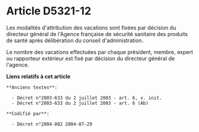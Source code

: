 # Article D5321-12

Les modalités d'attribution des vacations sont fixées par décision du directeur général de l'Agence française de sécurité
sanitaire des produits de santé après délibération du conseil d'administration.

Le nombre des vacations effectuées par chaque président, membre, expert ou rapporteur extérieur est fixé par décision du
directeur général de l'agence.

**Liens relatifs à cet article**

	**Anciens textes**:

	  - Décret n°2003-633 du 2 juillet 2003 - art. 6, v. init.
	  - Décret n°2003-633 du 2 juillet 2003 - art. 6 (Ab)

	**Codifié par**:

	  - Décret n°2004-802 2004-07-29
